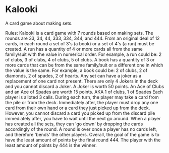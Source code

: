 # Kalooki
A card game about making sets.

Rules:
Kalooki is a card game with 7 rounds based on making sets.
The rounds are 33, 34, 44, 333, 334, 344, and 444.
From an original deal of 12 cards, in each round a set of 3's (a book) or a set of 4's (a run) must be created.
A run has a quantity of 4 or more cards all from the same family/suit with the value in numerical order.
For example, a run could be: 2 of clubs, 3 of clubs, 4 of clubs, 5 of clubs.
A book has a quantity of 3 or more cards that can be from the same family/suit or a different one in which the value is the same.
For example, a book could be: 2 of clubs, 2 of diamonds, 2 of spades, 2 of hearts.
Any set can have a joker as a replacement of one card not present.
There are only 4 Jokers in the deck and you cannot discard a Joker.
A Joker is worth 50 points.
An Ace of Clubs and an Ace of Spades are worth 15 points. AKA 1 of clubs, 1 of Spades
Each player is alloted 3 calls.
During each turn, the player may take a card from the pile or from the deck.
Immediately after, the player must drop any one card from their own hand or a card they just picked up from the deck.
However, you cannot discard a card you picked up from the discard pile immediately after, you have to wait until the next go around.
When a player has created all the sets, they can 'go down' by dropping the cards accordingly of the round.
A round is over once a player has no cards left, and therefore 'bends' the other players.
Overall, the goal of the game is to have the least amount of points by the final round 444.
The player with the least amount of points by 444 is the winner.
